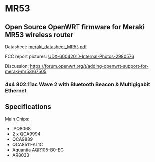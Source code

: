 # MR53

## Open Source OpenWRT firmware for Meraki MR53 wireless router

Datasheet: [meraki_datasheet_MR53.pdf](pdf/meraki_datasheet_MR53.pdf)

FCC report pictures: [UDX-60042010-Internal-Photos-2980576](pdf/UDX-60042010-Internal-Photos-2980576)

Discussion: https://forum.openwrt.org/t/adding-openwrt-support-for-meraki-mr53/67505


### 4x4 802.11ac Wave 2 with Bluetooth Beacon & Multigigabit Ethernet

## Specifications

Main Chips:

- IPQ8068
- 2 x QCA9994
- QCA9889
- QCA8511-AL1C
- Aquantia AQR105-B0-EG
- AR8033
